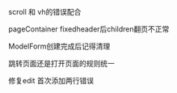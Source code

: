 scroll 和 vh的错误配合

pageContainer fixedheader后children翻页不正常

ModelForm创建完成后记得清理

跳转页面还是打开页面的规则统一

修复edit 首次添加两行错误